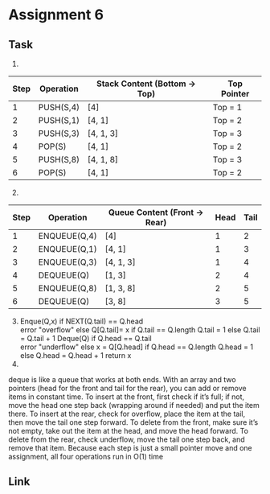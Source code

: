 # Assignment 6
## Task
1.

| Step | Operation     | Stack Content (Bottom → Top) | Top Pointer |
|------|---------------|-------------------------------|-------------|
| 1    | PUSH(S,4)     | [4]                          | Top = 1     |
| 2    | PUSH(S,1)     | [4, 1]                       | Top = 2     |
| 3    | PUSH(S,3)     | [4, 1, 3]                    | Top = 3     |
| 4    | POP(S)        | [4, 1]                       | Top = 2     |
| 5    | PUSH(S,8)     | [4, 1, 8]                    | Top = 3     |
| 6    | POP(S)        | [4, 1]                       | Top = 2     |
2. 

| Step | Operation      | Queue Content (Front → Rear) | Head | Tail |
|------|----------------|-------------------------------|------|------|
| 1    | ENQUEUE(Q,4)   | [4]                          | 1    | 2    |
| 2    | ENQUEUE(Q,1)   | [4, 1]                       | 1    | 3    |
| 3    | ENQUEUE(Q,3)   | [4, 1, 3]                    | 1    | 4    |
| 4    | DEQUEUE(Q)     | [1, 3]                       | 2    | 4    |
| 5    | ENQUEUE(Q,8)   | [1, 3, 8]                    | 2    | 5    |
| 6    | DEQUEUE(Q)     | [3, 8]                       | 3    | 5    |

3. Enque(Q,x)
  if NEXT(Q.tail) == Q.head  
    error "overflow"
else
    Q[Q.tail]= x
    if Q.tail == Q.length
        Q.tail = 1
    else
        Q.tail = Q.tail + 1
Deque(Q)
if Q.head == Q.tail  
    error "underflow"
else
    x = Q[Q.head]
    if Q.head == Q.length
        Q.head = 1
    else
        Q.head = Q.head + 1
    return x
4.
deque is like a queue that works at both ends. With an array and two pointers (head for the front and tail for the rear), you can add or remove items in constant time. To insert at the front, first check if it’s full; if not, move the head one step
back (wrapping around if needed) and put the item there. To insert at the rear, check for overflow, place the item at the tail, then move the tail one step forward. To delete from the front, make sure it’s not empty, take out the item at the head,
and move the head forward. To delete from the rear, check underflow, move the tail one step back, and remove that item. Because each step is just a small pointer move and one assignment, all four operations run in O(1) time
## Link
